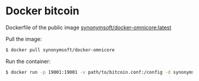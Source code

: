 # Docker bitcoin

Dockerfile of the public image [synonymsoft/docker-omnicore:latest]()

Pull the image:

```bash
$ docker pull synonymsoft/docker-omnicore
```

Run the container:

```bash
$ docker run -p 19001:19001 -v path/to/bitcoin.conf:/config -d synonymsoft/docker-omnicore
```
